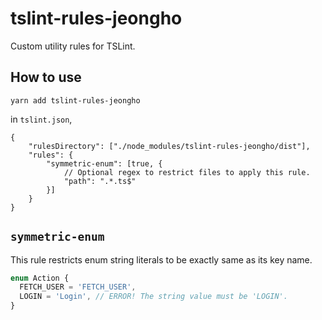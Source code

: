 # tslint-rules-jeongho
Custom utility rules for TSLint.

## How to use
```
yarn add tslint-rules-jeongho
```

in `tslint.json`,
```json5
{
    "rulesDirectory": ["./node_modules/tslint-rules-jeongho/dist"],
    "rules": {
        "symmetric-enum": [true, {
            // Optional regex to restrict files to apply this rule.
            "path": ".*.ts$"
        }]
    }
}
```

## `symmetric-enum`
This rule restricts enum string literals to be exactly same as its key name.

```ts
enum Action {
  FETCH_USER = 'FETCH_USER',
  LOGIN = 'Login', // ERROR! The string value must be 'LOGIN'.
}
```
